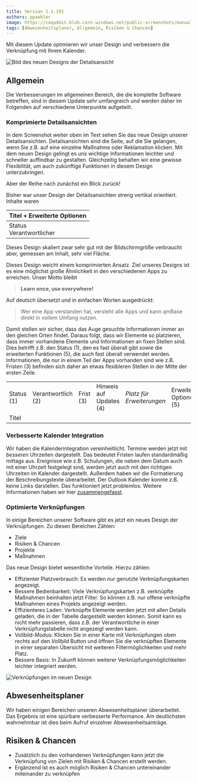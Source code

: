```yaml
---
title: Version 1.1.191
authors: ppaehler
image: https://caqadmin.blob.core.windows.net/public-screenshots/manual-screenshots/Screenshot2023-06-01-newDetailsDesign.png
tags: [Abwesenheitsplaner, Allgemein, Risiken & Chancen]
---
```


Mit diesem Update optimieren wir unser Design und verbessern die Verknüpfung mit Ihrem Kalender.

![Bild des neuen Designs der Detailsansicht](https://caqadmin.blob.core.windows.net/public-screenshots/manual-screenshots/Screenshot2023-06-01-newDetailsDesign.png)

<!--truncate-->

## Allgemein

Die Verbesserungen im allgemeinen Bereich, die die komplette Software betreffen, sind in diesem Update sehr umfangreich und werden daher im Folgenden auf verschiedene Unterpunkte aufgeteilt.

### Komprimierte Detailsansichten

In dem Screenshot weiter oben im Text sehen Sie das neue Design unserer Detailsansichten. Detailsansichten sind die Seite, auf die Sie gelangen, wenn Sie z.B. auf eine einzelne Maßnahme oder Reklamation klicken.
Mit dem neuen Design gelingt es uns wichtige Informationen leichter und schneller auffindbar zu gestalten.
Gleichzeitig behalten wir eine gewisse Flexibilität, um auch zukünftige Funktionen in diesem Design unterzubringen.

Aber der Reihe nach zunächst ein Blick zurück!

Bisher war unser Design der Detailsansichten streng vertikal orientiert. Inhalte waren

| Titel + Erweiterte Optionen   |
| ----------------------------- |
| Status <br/> Verantwortlicher |

Dieses Design skaliert zwar sehr gut mit der Bildschirmgröße verbraucht aber, gemessen am Inhalt, sehr viel Fläche.

Dieses Design weicht einem komprimierten Ansatz. Ziel unseres Designs ist es eine möglichst große Ähnlichkeit in den verschiedenen Apps zu erreichen.
Unser Motto bleibt

> **Learn once, use everywhere!**

Auf deutsch übersetzt und in einfachen Worten ausgedrückt:

> Wer eine App verstanden hat, versteht alle Apps und kann qmBase direkt in vollem Umfang nutzen.

Damit stellen wir sicher, dass das Auge gesuchte Informationen immer an den gleichen Orten findet. Daraus folgt, dass wir Elemente so platzieren, dass immer vorhandene Elemente und Informationen an fixen Stellen sind.
Dies betrifft z.B. den Status (1), den es fast überall gibt sowie die erweiterten Funktionen (5), die auch fast überall verwendet werden.
Informationen, die nur in einem Teil der Apps vorhanden sind wie z.B. Fristen (3) befinden sich daher an etwas flexibleren Stellen in der Mitte der ersten Zeile.

<table>
<tr>
<td>Status (1)</td>
<td>Verantwortlich (2)</td>
<td>Frist (3)</td>
<td>Hinweis auf Updates (4)</td>
<td><i>Platz für Erweiterungen</i></td>
<td>Erweiterte Optionen (5)</td>
</tr>
<tr>
<td colspan="6">Titel</td>
</tr>
</table>

### Verbesserte Kalender Integration

Wir haben die Kalenderintegration vereinheitlicht. Termine werden jetzt mit _besseren_ Uhrzeiten dargestellt. Das bedeutet Fristen laufen standardmäßig mittags aus.
Ereignisse wie z.B. Schulungen, die neben dem Datum auch mit einer Uhrzeit festgelegt sind, werden jetzt auch mit den richtigen Uhrzeiten im Kalender dargestellt.
Außerdem haben wir die Formatierung der Beschreibungstexte überarbeitet. Der Outlook Kalender konnte z.B. keine Links darstellen. Das funktioniert jetzt problemlos.
Weitere Informationen haben wir hier [zusammengefasst](/docs/account/profile).

### Optimierte Verknüpfungen

In einige Bereichen unserer Software gibt es jetzt ein neues Design der Verknüpfungen. Zu diesen Bereichen Zählen:

- Ziele
- Risiken & Chancen
- Projekte
- Maßnahmen

Das neue Design bietet wesentliche Vorteile. Hierzu zählen:

- Effizienter Platzverbrauch: Es werden nur genutzte Verknüpfungskarten angezeigt.
- Bessere Bedienbarkeit: Viele Verknüpfungskarten z.B. verknüpfte Maßnahmen beinhalten jetzt Filter. So können z.B. nur offene verknüpfte Maßnahmen eines Projekts angezeigt werden.
- Effizienteres Laden: Verknüpfte Elemente werden jetzt mit allen Details geladen, die in der Tabelle dargestellt werden können. Somit kann es nicht mehr passieren, dass z.B. der Verantwortliche in einer Verknüpfungstabelle nicht angezeigt werden kann.
- Vollbild-Modus: Klicken Sie in einer Karte mit Verknüpfungen oben rechts auf den _Vollbild_ Button und öffnen Sie die verknüpften Elemente in einer separaten Übersicht mit weiteren Filtermöglichkeiten und mehr Platz.
- Bessere Basis: In Zukunft können weiterer Verknüpfungsmöglichkeiten leichter integriert werden.

![Verknüpfungen im neuen Design](https://caqadmin.blob.core.windows.net/public-screenshots/manual-screenshots/20220913_new_connection.gif)

## Abwesenheitsplaner

Wir haben einigen Bereichen unseren Abwesenheitsplaner überarbeitet. Das Ergebnis ist eine spürbare verbesserte Performance. Am deutlichsten wahrnehmbar ist dies beim Aufruf einzelner Abwesenheitsanträge.

## Risiken & Chancen

- Zusätzlich zu den vorhandenen Verknüpfungen kann jetzt die Verknüpfung von Zielen mit Risiken & Chancen erstellt werden.
- Ergänzend ist es auch möglich Risiken & Chancen untereinander miteinander zu verknüpfen
